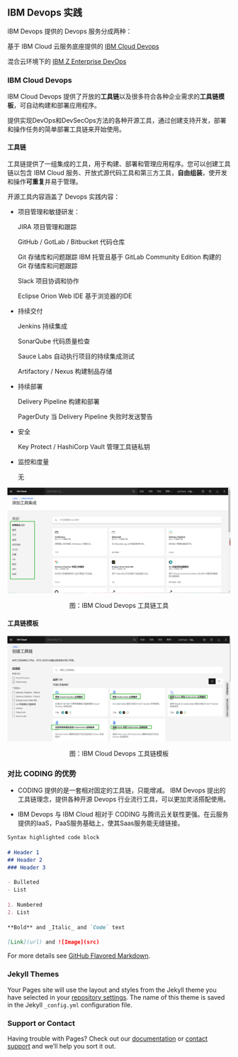 ## IBM Devops 实践

IBM Devops 提供的 Devops 服务分成两种：

基于 IBM Cloud 云服务底座提供的 [IBM Cloud Devops](https://www.ibm.com/cloud/devops)

混合云环境下的 [IBM Z Enterprise DevOps](https://www.ibm.com/it-infrastructure/z/capabilities/enterprise-devops)

### IBM Cloud Devops

IBM Cloud Devops 提供了开放的**工具链**以及很多符合各种企业需求的**工具链模板**，可自动构建和部署应用程序。

提供实现DevOps和DevSecOps方法的各种开源工具，通过创建支持开发，部署和操作任务的简单部署工具链来开始使用。

#### 工具链

工具链提供了一组集成的工具，用于构建、部署和管理应用程序。您可以创建工具链以包含 IBM Cloud 服务、开放式源代码工具和第三方工具，**自由组装**，使开发和操作**可重复**并易于管理。

开源工具内容涵盖了 Devops 实践内容：

- 项目管理和敏捷研发：

  JIRA 项目管理和跟踪
  
  GitHub / GotLab / Bitbucket 代码仓库
  
  Git 存储库和问题跟踪 IBM 托管且基于 GitLab Community Edition 构建的 Git 存储库和问题跟踪
  
  Slack 项目协调和协作
  
  Eclipse Orion Web IDE 基于浏览器的IDE
  

- 持续交付

  Jenkins 持续集成
  
  SonarQube 代码质量检查
  
  Sauce Labs 自动执行项目的持续集成测试
  
  Artifactory / Nexus 构建制品存储
  
- 持续部署

  Delivery Pipeline 构建和部署
  
  PagerDuty 当 Delivery Pipeline 失败时发送警告
 
  
- 安全

  Key Protect / HashiCorp Vault 管理工具链私钥
  
- 监控和度量

  无
  
![工具链](./ibm-devops-toolchain-tools.png)
<center>图：IBM Cloud Devops 工具链工具</center>


#### 工具链模板


![工具链模板](./ibm-devops-toolchain-module.png)
<center>图：IBM Cloud Devops 工具链模板</center>



### 对比 CODING 的优势
- CODING 提供的是一套相对固定的工具链，只能增减。
  IBM Devops 提出的工具链理念，提供各种开源 Devops 行业流行工具，可以更加灵活搭配使用。
  
- IBM Devops 与 IBM Cloud 相对于 CODING 与腾讯云关联性更强。在云服务提供的IaaS，PaaS服务基础上，使其Saas服务能无缝链接。
```markdown
Syntax highlighted code block

# Header 1
## Header 2
### Header 3

- Bulleted
- List

1. Numbered
2. List

**Bold** and _Italic_ and `Code` text

[Link](url) and ![Image](src)
```

For more details see [GitHub Flavored Markdown](https://guides.github.com/features/mastering-markdown/).

### Jekyll Themes

Your Pages site will use the layout and styles from the Jekyll theme you have selected in your [repository settings](https://github.com/Aimee-Song/ibm-devops.github.io/settings). The name of this theme is saved in the Jekyll `_config.yml` configuration file.

### Support or Contact

Having trouble with Pages? Check out our [documentation](https://docs.github.com/categories/github-pages-basics/) or [contact support](https://support.github.com/contact) and we’ll help you sort it out.
